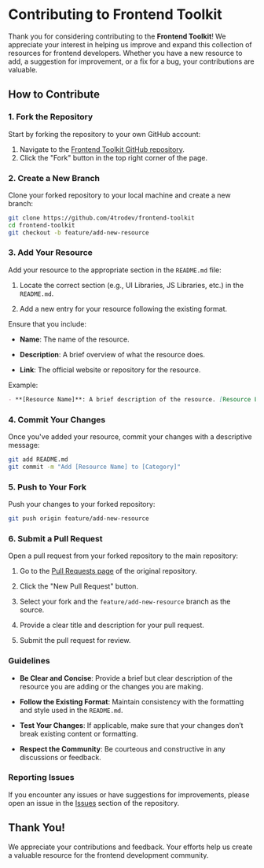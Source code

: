 # Contributing to Frontend Toolkit

Thank you for considering contributing to the **Frontend Toolkit**! We appreciate your interest in helping us improve and expand this collection of resources for frontend developers. Whether you have a new resource to add, a suggestion for improvement, or a fix for a bug, your contributions are valuable.

## How to Contribute

### 1. Fork the Repository

Start by forking the repository to your own GitHub account:

1. Navigate to the [Frontend Toolkit GitHub repository](https://github.com/4trodev/frontend-toolkit).
2. Click the "Fork" button in the top right corner of the page.

### 2. Create a New Branch

Clone your forked repository to your local machine and create a new branch:

```bash
git clone https://github.com/4trodev/frontend-toolkit
cd frontend-toolkit
git checkout -b feature/add-new-resource
```

### 3. Add Your Resource

Add your resource to the appropriate section in the `README.md` file:

1. Locate the correct section (e.g., UI Libraries, JS Libraries, etc.) in the `README.md`.

2. Add a new entry for your resource following the existing format.

Ensure that you include:
- **Name**: The name of the resource.

- **Description**: A brief overview of what the resource does.

- **Link**: The official website or repository for the resource.

Example:
```markdown
- **[Resource Name]**: A brief description of the resource. [Resource Link](https://example.com/)
```

### 4. Commit Your Changes

Once you've added your resource, commit your changes with a descriptive message:

```bash
git add README.md
git commit -m "Add [Resource Name] to [Category]"
```

### 5. Push to Your Fork

Push your changes to your forked repository:

```bash
git push origin feature/add-new-resource
```

### 6. Submit a Pull Request

Open a pull request from your forked repository to the main repository:

1. Go to the [Pull Requests page](https://github.com/your-username/frontend-toolkit/pulls) of the original repository.

2. Click the "New Pull Request" button.

3. Select your fork and the `feature/add-new-resource` branch as the source.

4. Provide a clear title and description for your pull request.

5. Submit the pull request for review.

### Guidelines

- **Be Clear and Concise**: Provide a brief but clear description of the resource you are adding or the changes you are making.

- **Follow the Existing Format**: Maintain consistency with the formatting and style used in the `README.md`.

- **Test Your Changes**: If applicable, make sure that your changes don’t break existing content or formatting.

- **Respect the Community**: Be courteous and constructive in any discussions or feedback.

### Reporting Issues

If you encounter any issues or have suggestions for improvements, please open an issue in the [Issues](https://github.com/4trodev/frontend-toolkit/issues) section of the repository.

## Thank You!

We appreciate your contributions and feedback. Your efforts help us create a valuable resource for the frontend development community.
